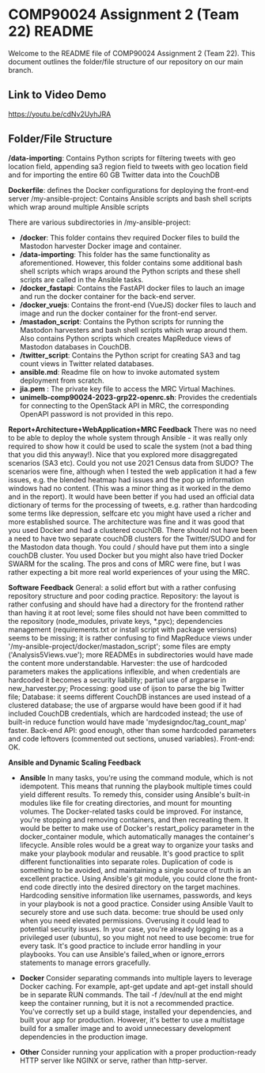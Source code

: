 # COMP90024 Assignment 2 (Team 22) README
Welcome to the README file of COMP90024 Assignment 2 (Team 22). This document outlines the folder/file structure of our repository on our main branch. 
## Link to Video Demo
https://youtu.be/cdNv2UyhJRA
## Folder/File Structure
**/data-importing**: Contains Python scripts for filtering tweets with geo location field, appending sa3 region field to tweets with geo location field and for importing the entire 60 GB Twitter data into the CouchDB

**Dockerfile**: defines the Docker configurations for deploying the front-end server
/my-ansible-project: Contains Ansible scripts and bash shell scripts which wrap around multiple Ansible scripts

There are various subdirectories in /my-ansible-project:
- **/docker**: This folder contains thev required Docker files to build the Mastodon harvester Docker image and container.
- **/data-importing**: This folder has the same functionality as aforementioned. However, this folder contains some 
additional bash shell scripts which wraps around the Python scripts and these shell scripts are called in the Ansible tasks.
- **/docker_fastapi**: Contains the FastAPI docker files to lauch an image and run the docker container for the back-end server.
- **/docker_vuejs**: Contains the front-end (VueJS) docker files to lauch and image and run the docker container for the front-end server.
- **/mastadon_script**: Contains the Python scripts for running the Mastodon harvesters and bash shell scripts which wrap around them. Also contains Python scripts which creates MapReduce views of Mastodon databases in CouchDB.
- **/twitter_script**: Contains the Python script for creating SA3 and tag count views in Twitter related databases.
- **ansible.md**: Readme file on how to invoke automated system deployment from scratch. 
- **jia.pem** : The private key file to access the MRC Virtual Machines.
- **unimelb-comp90024-2023-grp22-openrc.sh**: Provides the credentials for connecting to the OpenStack API in MRC, the corresponding OpenAPI password is not provided in this repo.
 

 
**Report+Architecture+WebApplication+MRC  Feedback**
There was no need to be able to deploy the whole system through Ansible - it was really only required to show how it could be used to scale the system (not a bad thing that you did this anyway!). Nice that you explored more disaggregated scenarios (SA3 etc). Could you not use 2021 Census data from SUDO? The scenarios were fine, although when I tested the web application it had a few issues, e.g. the blended heatmap had issues and the pop up information windows had no content. (This was a minor thing as it worked in the demo and in the report). It would have been better if you had used an official data dictionary of terms for the processing of tweets, e.g. rather than hardcoding some terms like depression, selfcare etc you might have used a richer and more established source. The architecture was fine and it was good that you used Docker and had a clustered couchDB. There should not have been a need to have two separate couchDB clusters for the Twitter/SUDO and for the Mastodon data though. You could / should have put them into a single couchDB cluster. You used Docker but you might also have tried Docker SWARM for the scaling. The pros and cons of MRC were fine, but I was rather expecting a bit more real world experiences of your using the MRC.

**Software Feedback**
General: a solid effort but with a rather confusing repository structure and poor coding practice.
Repository: the layout is rather confusing and should have had a directory for the frontend rather than having it at root level; some files should not have been committed to the repository (node_modules, private keys, *.pyc); dependencies management (requirements.txt or install script with package versions) seems to be missing; it is rather confusing to find MapReduce views under '/my-ansible-project/docker/mastadon_script'; some files are empty ('Analysis5Views.vue'); more READMEs in subdirectories would have made the content more understandable.
Harvester: the use of hardcoded parameters makes the applications inflexible, and when credentials are hardcoded it becomes a security liability; partial use of argparse in new_harvester.py;
Processing: good use of ijson to parse the big Twitter file;
Database: it seems different CouchDB instances are used instead of a clustered database; the use of argparse would have been good if it had included CouchDB credentials, which are hardcoded instead; the use of built-in reduce function would have made 'mydesigndoc/tag_count_map' faster.
Back-end API: good enough, other than some hardcoded parameters and code leftovers (commented out sections, unused variables).
Front-end: OK.

**Ansible and Dynamic Scaling Feedback**
- **Ansible**
In many tasks, you're using the command module, which is not idempotent. This means that running the playbook multiple times could yield different results. To remedy this, consider using Ansible's built-in modules like file for creating directories, and mount for mounting volumes.
The Docker-related tasks could be improved. For instance, you're stopping and removing containers, and then recreating them. It would be better to make use of Docker's restart_policy parameter in the docker_container module, which automatically manages the container's lifecycle.
Ansible roles would be a great way to organize your tasks and make your playbook modular and reusable. It's good practice to split different functionalities into separate roles.
Duplication of code is something to be avoided, and maintaining a single source of truth is an excellent practice. Using Ansible's git module, you could clone the front-end code directly into the desired directory on the target machines.
Hardcoding sensitive information like usernames, passwords, and keys in your playbook is not a good practice. Consider using Ansible Vault to securely store and use such data.
become: true should be used only when you need elevated permissions. Overusing it could lead to potential security issues. In your case, you're already logging in as a privileged user (ubuntu), so you might not need to use become: true for every task.
It's good practice to include error handling in your playbooks. You can use Ansible's failed_when or ignore_errors statements to manage errors gracefully.

- **Docker**
Consider separating commands into multiple layers to leverage Docker caching. For example, apt-get update and apt-get install should be in separate RUN commands.
The tail -f /dev/null at the end might keep the container running, but it is not a recommended practice.
You've correctly set up a build stage, installed your dependencies, and built your app for production. However, it's better to use a multistage build for a smaller image and to avoid unnecessary development dependencies in the production image.

- **Other**
Consider running your application with a proper production-ready HTTP server like NGINX or serve, rather than http-server.


